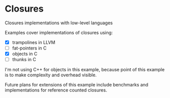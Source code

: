 # Closures
Closures implementations with low-level languages

Examples cover implementations of closures using:
 - [x] trampolines in LLVM
 - [ ] fat-pointers in C
 - [x] objects in C
 - [ ] thunks in C
 
I'm not using C++ for objects in this example, because point of this example is to make complexity and overhead visible. 

Future plans for extensions of this example include benchmarks and implementations for reference counted closures.
